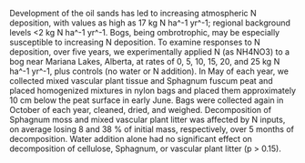 Development of the oil sands has led to increasing atmospheric N deposition, with values as high as 17 kg N ha^-1 yr^-1; regional background levels <2 kg N ha^-1 yr^-1.  Bogs, being ombrotrophic, may be especially susceptible to increasing N deposition.  To examine responses to N deposition, over five years, we experimentally applied N (as NH4NO3) to a bog near Mariana Lakes, Alberta, at rates of 0, 5, 10, 15, 20, and 25 kg N ha^-1 yr^-1, plus controls (no water or N addition).   In May of each year, we collected mixed vascular plant tissue and Sphagnum fuscum peat and placed homogenized mixtures in nylon bags and placed them approximately 10 cm below the peat surface in early June.  Bags were collected again in October of each year, cleaned, dried, and weighed.  Decomposition of Sphagnum moss and mixed vascular plant litter was affected by N inputs, on average losing 8 and 38 % of initial mass, respectively, over 5 months of decomposition. Water addition alone had no significant effect on decomposition of cellulose, Sphagnum, or vascular plant litter (p > 0.15).
